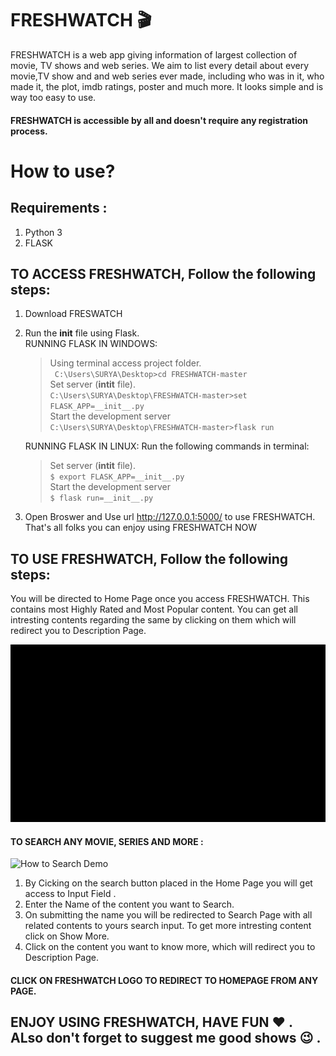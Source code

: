 # FRESHWATCH :clapper:

FRESHWATCH is a web app giving information of largest collection of movie, TV shows and web series. We aim to list every detail about every movie,TV show and and web series ever made, including who was in it, who made it, the plot, imdb ratings, poster and much more. It looks simple and is way too easy to use.

#### FRESHWATCH is accessible by all and doesn't require any registration process. 

# How to use?
## Requirements :
1. Python 3
2. FLASK

## TO ACCESS FRESHWATCH, Follow the following steps:
1. Download FRESWATCH
2. Run the __init__ file using Flask.<br/>
   RUNNING FLASK IN WINDOWS:  
   > Using terminal access project folder.    
   ` C:\Users\SURYA\Desktop>cd FRESHWATCH-master`  
   > Set server (__intit__ file).  
      `C:\Users\SURYA\Desktop\FRESHWATCH-master>set FLASK_APP=__init__.py `  
   > Start the development server  
      `C:\Users\SURYA\Desktop\FRESHWATCH-master>flask run`  
    
    RUNNING FLASK IN LINUX:
    Run the following commands in terminal:  
    > Set server (__intit__ file).  
      ` $ export FLASK_APP=__init__.py `  
   > Start the development server  
      `$ flask run=__init__.py`  
   
   
  
3. Open Broswer and Use url http://127.0.0.1:5000/ to use FRESHWATCH.  
That's all folks you can enjoy using FRESHWATCH NOW

## TO USE FRESHWATCH, Follow the following steps:
   You will be directed to Home Page once you access FRESHWATCH. This contains most Highly Rated and Most Popular content. You can get all intresting contents regarding the same by clicking on them which will redirect you to Description Page.
   
 ![Home Page Demo](home_demo.gif)
   
   
   
   #### TO SEARCH ANY MOVIE, SERIES AND MORE :
    
   ![How to Search Demo](search_demo.gif)

   1. By Cicking on the search button placed in the Home Page you will get access to Input Field .
   2. Enter the Name of the content you want to Search.
   3. On submitting the name you will be redirected to Search Page with all related contents to yours search input. To get more intresting           content click on Show More.
   4. Click on the content you want to know more, which will redirect you to Description Page.
   
   #### CLICK ON FRESHWATCH LOGO TO REDIRECT TO HOMEPAGE FROM ANY PAGE.

   
   ## ENJOY USING FRESHWATCH, HAVE FUN :heart: . ALso don't forget to suggest me good shows :wink: .
